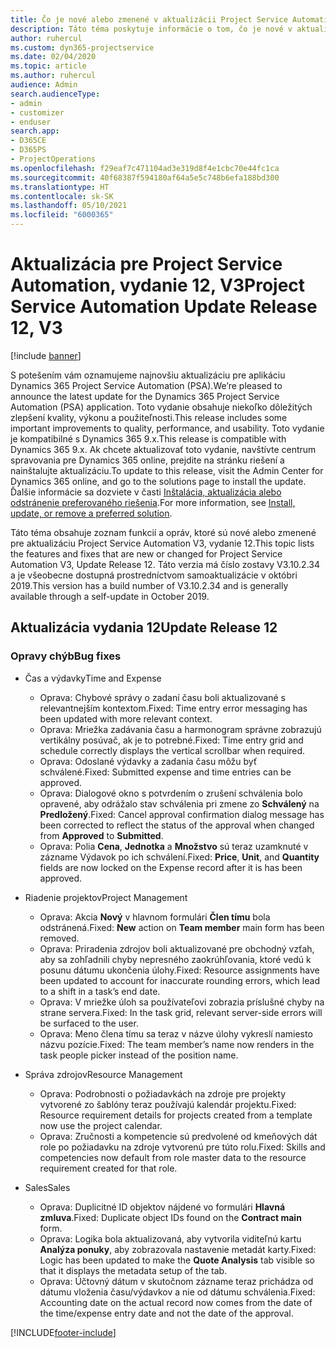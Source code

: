 ```yaml
---
title: Čo je nové alebo zmenené v aktualizácii Project Service Automation, vydanie 12, V3
description: Táto téma poskytuje informácie o tom, čo je nové v aktualizácii Project Service Automation, vydanie 12, V3.
author: ruhercul
ms.custom: dyn365-projectservice
ms.date: 02/04/2020
ms.topic: article
ms.author: ruhercul
audience: Admin
search.audienceType:
- admin
- customizer
- enduser
search.app:
- D365CE
- D365PS
- ProjectOperations
ms.openlocfilehash: f29eaf7c471104ad3e319d8f4e1cbc70e44fc1ca
ms.sourcegitcommit: 40f68387f594180af64a5e5c748b6efa188bd300
ms.translationtype: HT
ms.contentlocale: sk-SK
ms.lasthandoff: 05/10/2021
ms.locfileid: "6000365"
---
```

# <a name="project-service-automation-update-release-12-v3"></a><span data-ttu-id="bc4cf-103">Aktualizácia pre Project Service Automation, vydanie 12, V3</span><span class="sxs-lookup"><span data-stu-id="bc4cf-103">Project Service Automation Update Release 12, V3</span></span>

[!include [banner](../includes/psa-now-project-operations.md)]

<span data-ttu-id="bc4cf-104">S potešením vám oznamujeme najnovšiu aktualizáciu pre aplikáciu Dynamics 365 Project Service Automation (PSA).</span><span class="sxs-lookup"><span data-stu-id="bc4cf-104">We’re pleased to announce the latest update for the Dynamics 365 Project Service Automation (PSA) application.</span></span> <span data-ttu-id="bc4cf-105">Toto vydanie obsahuje niekoľko dôležitých zlepšení kvality, výkonu a použiteľnosti.</span><span class="sxs-lookup"><span data-stu-id="bc4cf-105">This release includes some important improvements to quality, performance, and usability.</span></span> <span data-ttu-id="bc4cf-106">Toto vydanie je kompatibilné s Dynamics 365 9.x.</span><span class="sxs-lookup"><span data-stu-id="bc4cf-106">This release is compatible with Dynamics 365 9.x.</span></span> <span data-ttu-id="bc4cf-107">Ak chcete aktualizovať toto vydanie, navštívte centrum spravovania pre Dynamics 365 online, prejdite na stránku riešení a nainštalujte aktualizáciu.</span><span class="sxs-lookup"><span data-stu-id="bc4cf-107">To update to this release, visit the Admin Center for Dynamics 365 online, and go to the solutions page to install the update.</span></span> <span data-ttu-id="bc4cf-108">Ďalšie informácie sa dozviete v časti [Inštalácia, aktualizácia alebo odstránenie preferovaného riešenia](/power-platform/admin/install-remove-preferred-solution).</span><span class="sxs-lookup"><span data-stu-id="bc4cf-108">For more information, see [Install, update, or remove a preferred solution](/power-platform/admin/install-remove-preferred-solution).</span></span>

<span data-ttu-id="bc4cf-109">Táto téma obsahuje zoznam funkcií a opráv, ktoré sú nové alebo zmenené pre aktualizáciu Project Service Automation V3, vydanie 12.</span><span class="sxs-lookup"><span data-stu-id="bc4cf-109">This topic lists the features and fixes that are new or changed for Project Service Automation V3, Update Release 12.</span></span> <span data-ttu-id="bc4cf-110">Táto verzia má číslo zostavy V3.10.2.34 a je všeobecne dostupná prostredníctvom samoaktualizácie v októbri 2019.</span><span class="sxs-lookup"><span data-stu-id="bc4cf-110">This version has a build number of V3.10.2.34 and is generally available through a self-update in October 2019.</span></span>

## <a name="update-release-12"></a><span data-ttu-id="bc4cf-111">Aktualizácia vydania 12</span><span class="sxs-lookup"><span data-stu-id="bc4cf-111">Update Release 12</span></span>

### <a name="bug-fixes"></a><span data-ttu-id="bc4cf-112">Opravy chýb</span><span class="sxs-lookup"><span data-stu-id="bc4cf-112">Bug fixes</span></span>

- <span data-ttu-id="bc4cf-113">Čas a výdavky</span><span class="sxs-lookup"><span data-stu-id="bc4cf-113">Time and Expense</span></span>

    - <span data-ttu-id="bc4cf-114">Oprava: Chybové správy o zadaní času boli aktualizované s relevantnejším kontextom.</span><span class="sxs-lookup"><span data-stu-id="bc4cf-114">Fixed: Time entry error messaging has been updated with more relevant context.</span></span>
    - <span data-ttu-id="bc4cf-115">Oprava: Mriežka zadávania času a harmonogram správne zobrazujú vertikálny posúvač, ak je to potrebné.</span><span class="sxs-lookup"><span data-stu-id="bc4cf-115">Fixed: Time entry grid and schedule correctly displays the vertical scrollbar when required.</span></span>
    - <span data-ttu-id="bc4cf-116">Oprava: Odoslané výdavky a zadania času môžu byť schválené.</span><span class="sxs-lookup"><span data-stu-id="bc4cf-116">Fixed: Submitted expense and time entries can be approved.</span></span>
    - <span data-ttu-id="bc4cf-117">Oprava: Dialogové okno s potvrdením o zrušení schválenia bolo opravené, aby odrážalo stav schválenia pri zmene zo **Schválený** na **Predložený**.</span><span class="sxs-lookup"><span data-stu-id="bc4cf-117">Fixed: Cancel approval confirmation dialog message has been corrected to reflect the status of the approval when changed from **Approved** to **Submitted**.</span></span>
    - <span data-ttu-id="bc4cf-118">Oprava: Polia **Cena**, **Jednotka** a **Množstvo** sú teraz uzamknuté v zázname Výdavok po ich schválení.</span><span class="sxs-lookup"><span data-stu-id="bc4cf-118">Fixed: **Price**, **Unit**, and **Quantity** fields are now locked on the Expense record after it is has been approved.</span></span>

- <span data-ttu-id="bc4cf-119">Riadenie projektov</span><span class="sxs-lookup"><span data-stu-id="bc4cf-119">Project Management</span></span>

    - <span data-ttu-id="bc4cf-120">Oprava: Akcia **Nový** v hlavnom formulári **Člen tímu** bola odstránená.</span><span class="sxs-lookup"><span data-stu-id="bc4cf-120">Fixed: **New** action on **Team member** main form has been removed.</span></span>
    - <span data-ttu-id="bc4cf-121">Oprava: Priradenia zdrojov boli aktualizované pre obchodný vzťah, aby sa zohľadnili chyby nepresného zaokrúhľovania, ktoré vedú k posunu dátumu ukončenia úlohy.</span><span class="sxs-lookup"><span data-stu-id="bc4cf-121">Fixed: Resource assignments have been updated to account for inaccurate rounding errors, which lead to a shift in a task’s end date.</span></span>
    - <span data-ttu-id="bc4cf-122">Oprava: V mriežke úloh sa používateľovi zobrazia príslušné chyby na strane servera.</span><span class="sxs-lookup"><span data-stu-id="bc4cf-122">Fixed: In the task grid, relevant server-side errors will be surfaced to the user.</span></span>
    - <span data-ttu-id="bc4cf-123">Oprava: Meno člena tímu sa teraz v názve úlohy vykreslí namiesto názvu pozície.</span><span class="sxs-lookup"><span data-stu-id="bc4cf-123">Fixed: The team member’s name now renders in the task people picker instead of the position name.</span></span>

- <span data-ttu-id="bc4cf-124">Správa zdrojov</span><span class="sxs-lookup"><span data-stu-id="bc4cf-124">Resource Management</span></span>

    - <span data-ttu-id="bc4cf-125">Oprava: Podrobnosti o požiadavkách na zdroje pre projekty vytvorené zo šablóny teraz používajú kalendár projektu.</span><span class="sxs-lookup"><span data-stu-id="bc4cf-125">Fixed: Resource requirement details for projects created from a template now use the project calendar.</span></span>
    - <span data-ttu-id="bc4cf-126">Oprava: Zručnosti a kompetencie sú predvolené od kmeňových dát role po požiadavku na zdroje vytvorenú pre túto rolu.</span><span class="sxs-lookup"><span data-stu-id="bc4cf-126">Fixed: Skills and competencies now default from role master data to the resource requirement created for that role.</span></span>

- <span data-ttu-id="bc4cf-127">Sales</span><span class="sxs-lookup"><span data-stu-id="bc4cf-127">Sales</span></span>

    - <span data-ttu-id="bc4cf-128">Oprava: Duplicitné ID objektov nájdené vo formulári **Hlavná zmluva**.</span><span class="sxs-lookup"><span data-stu-id="bc4cf-128">Fixed: Duplicate object IDs found on the **Contract main** form.</span></span>
    - <span data-ttu-id="bc4cf-129">Oprava: Logika bola aktualizovaná, aby vytvorila viditeľnú kartu **Analýza ponuky**, aby zobrazovala nastavenie metadát karty.</span><span class="sxs-lookup"><span data-stu-id="bc4cf-129">Fixed: Logic has been updated to make the **Quote Analysis** tab visible so that it displays the metadata setup of the tab.</span></span>
    - <span data-ttu-id="bc4cf-130">Oprava: Účtovný dátum v skutočnom zázname teraz prichádza od dátumu vloženia času/výdavkov a nie od dátumu schválenia.</span><span class="sxs-lookup"><span data-stu-id="bc4cf-130">Fixed: Accounting date on the actual record now comes from the date of the time/expense entry date and not the date of the approval.</span></span>


[!INCLUDE[footer-include](../includes/footer-banner.md)]